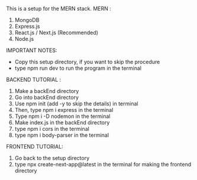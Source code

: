 This is a setup for the MERN stack.
MERN :
1. MongoDB
2. Express.js
3. React.js / Next.js (Recommended)
4. Node.js

IMPORTANT NOTES:
* Copy this setup directory, if you want to skip the procedure
* type npm run dev to run the program in the terminal

BACKEND TUTORIAL :
1. Make a backEnd directory
2. Go into backEnd directory
3. Use npm init (add -y to skip the details) in terminal
4. Then, type npm i express in the terminal
5. Type npm i -D nodemon in the terminal
6. Make index.js in the backEnd directory
7. type npm i cors in the terminal
8. type npm i body-parser in the terminal

FRONTEND TUTORIAL:
1. Go back to the setup directory
2. type npx create-next-app@latest in the terminal for making the frontend directory
